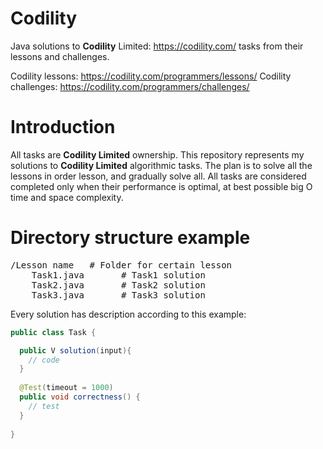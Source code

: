Codility
========

Java solutions to **Codility** Limited: https://codility.com/ tasks from their lessons and challenges.

Codility lessons: https://codility.com/programmers/lessons/
Codility challenges: https://codility.com/programmers/challenges/

Introduction
============
All tasks are **Codility Limited** ownership. This repository represents my solutions to **Codility Limited** algorithmic tasks. The plan is to solve all the lessons in order lesson, and gradually solve all. All tasks are considered completed only when their performance is optimal, at best possible big O time and space complexity.

Directory structure example
============
<pre>
/Lesson name   # Folder for certain lesson 
    Task1.java       # Task1 solution
    Task2.java       # Task2 solution
    Task3.java       # Task3 solution
</pre>

Every solution has description according to this example:
```java
public class Task {

  public V solution(input){
    // code	
  }
	
  @Test(timeout = 1000)
  public void correctness() {
    // test
  }
    
}
```
